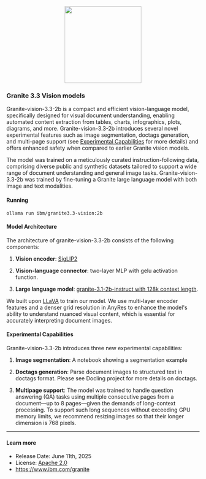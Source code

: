 <center><img src="https://ollama.com/assets/library/granite3.2/90c5e567-0004-425c-a17a-1b846c2b5d3d" data-canonical-src="https://gyazo.com/eb5c5741b6a9a16c692170a41a49c858.png" width="200" /></center>

### Granite 3.3 Vision models

Granite-vision-3.3-2b is a compact and efficient vision-language model, specifically designed for visual document understanding, enabling automated content extraction from tables, charts, infographics, plots, diagrams, and more. Granite-vision-3.3-2b introduces several novel experimental features such as image segmentation, doctags generation, and multi-page support (see [Experimental Capabilities](#experimental-capabilities) for more details) and offers enhanced safety when compared to earlier Granite vision models.

The model was trained on a meticulously curated instruction-following data, comprising diverse public and synthetic datasets tailored to support a wide range of document understanding and general image tasks. Granite-vision-3.3-2b was trained by fine-tuning a Granite large language model with both image and text modalities.

#### Running

```
ollama run ibm/granite3.3-vision:2b
```

#### Model Architecture

The architecture of granite-vision-3.3-2b consists of the following components:

1. **Vision encoder**: [SigLIP2](https://huggingface.co/google/siglip2-so400m-patch14-384)

2. **Vision-language connector**: two-layer MLP with gelu activation function.

3. **Large language model**: [granite-3.1-2b-instruct with 128k context length](https://huggingface.co/ibm-granite/granite-3.1-2b-instruct).

We built upon [LLaVA](https://llava-vl.github.io) to train our model. We use multi-layer encoder features and a denser grid resolution in AnyRes to enhance the model's ability to understand nuanced visual content, which is essential for accurately interpreting document images.

#### Experimental Capabilities

Granite-vision-3.3-2b introduces three new experimental capabilities:

1. **Image segmentation**: A notebook showing a segmentation example

2. **Doctags generation**: Parse document images to structured text in doctags format. Please see Docling project for more details on doctags.

3. **Multipage support**: The model was trained to handle question answering (QA) tasks using multiple consecutive pages from a document—up to 8 pages—given the demands of long-context processing. To support such long sequences without exceeding GPU memory limits, we recommend resizing images so that their longer dimension is 768 pixels.

---

#### Learn more

- Release Date: June 11th, 2025
- License: [Apache 2.0](https://www.apache.org/licenses/LICENSE-2.0)
- https://www.ibm.com/granite
